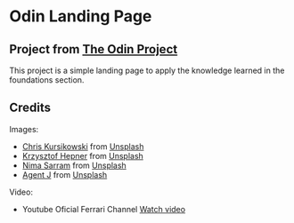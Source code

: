 # Odin Landing Page
## Project from [The Odin Project](https://www.theodinproject.com/lessons/foundations-landing-page)
This project is a simple landing page to apply the knowledge learned in the foundations section. 

## Credits
Images:
- [Chris Kursikowski](https://unsplash.com/es/@c3k) from [Unsplash](https://unsplash.com/)
- [Krzysztof Hepner](https://unsplash.com/es/@nsx_2000) from [Unsplash](https://unsplash.com/)
- [Nima Sarram](https://unsplash.com/es/@sarramphotography) from [Unsplash](https://unsplash.com/)
- [Agent J](https://unsplash.com/es/@agentj) from [Unsplash](https://unsplash.com/)

Video:
- Youtube Oficial Ferrari Channel [Watch video](https://www.youtube.com/watch?v=2xbg44TCiww&t=4s)
